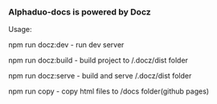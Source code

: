 ### Alphaduo-docs is powered by Docz

Usage: 

npm run docz:dev - run dev server

npm run docz:build - build project to /.docz/dist folder

npm run docz:serve - build and serve /.docz/dist folder

npm run copy - copy html files to /docs folder(github pages)